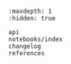 ```{include} ../README.md

```

```{toctree}
:maxdepth: 1
:hidden: true

api
notebooks/index
changelog
references
```
